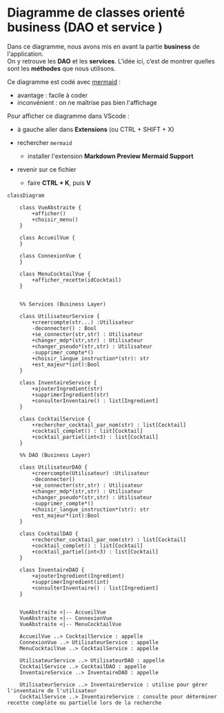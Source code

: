 # Diagramme de classes orienté business (DAO et service )

Dans ce diagramme, nous avons  mis en avant la partie **business** de l'application.  
On y retrouve les **DAO** et les **services**.
L’idée ici, c’est de montrer quelles sont les **méthodes** que nous utilisons.  


Ce diagramme est codé avec [mermaid](https://mermaid.js.org/syntax/classDiagram.html) :

* avantage : facile à coder
* inconvénient : on ne maîtrise pas bien l'affichage

Pour afficher ce diagramme dans VScode :

* à gauche aller dans **Extensions** (ou CTRL + SHIFT + X)
* rechercher `mermaid`

  * installer l'extension **Markdown Preview Mermaid Support**
* revenir sur ce fichier

  * faire **CTRL + K**, puis **V**

```mermaid
classDiagram
   
    class VueAbstraite {
        +afficher()
        +choisir_menu()
    }

    class AccueilVue {
    }

    class ConnexionVue {
    }

    class MenuCocktailVue {
        +afficher_recette(idCocktail)
    }

    
    %% Services (Business Layer)
  
    class UtilisateurService {
        +creercompte(str...) :Utilisateur
        -deconnecter() : Bool
        +se_connecter(str,str) : Utilisateur
        +changer_mdp*(str,str) : Utilisateur
        +changer_pseudo*(str,str) : Utilisateur
        -supprimer_compte*()
        +choisir_langue_instruction*(str): str
        +est_majeur*(int):Bool
    }

    class InventaireService {
        +ajouterIngredient(str)
        +supprimerIngredient(str)
        +consulterInventaire() : list[Ingredient]
    }

    class CocktailService {
        +rechercher_cocktail_par_nom(str) : list[Cocktail]
        +cocktail_complet() : list[Cocktail]
        +cocktail_partiel(int<3) : list[Cocktail]
    }
    
    %% DAO (Business Layer)
 
    class UtilisateurDAO {
        +creercompte(Utilisateur) :Utilisateur
        -deconnecter()
        +se_connecter(str,str) : Utilisateur
        +changer_mdp*(str,str) : Utilisateur
        +changer_pseudo*(str,str) : Utilisateur
        -supprimer_compte*()
        +choisir_langue_instruction*(str): str
        +est_majeur*(int):Bool
    }

    class CocktailDAO {
        +rechercher_cocktail_par_nom(str) : list[Cocktail]
        +cocktail_complet() : list[Cocktail]
        +cocktail_partiel(int<3) : list[Cocktail]
    }

    class InventaireDAO {
        +ajouterIngredient(Ingredient)
        +supprimerIngredient(int)
        +consulterInventaire() : list[Ingredient]
    }

    
    VueAbstraite <|-- AccueilVue
    VueAbstraite <|-- ConnexionVue
    VueAbstraite <|-- MenuCocktailVue

    AccueilVue ..> CocktailService : appelle
    ConnexionVue ..> UtilisateurService : appelle
    MenuCocktailVue ..> CocktailService : appelle

    UtilisateurService ..> UtilisateurDAO : appelle
    CocktailService ..> CocktailDAO : appelle
    InventaireService ..> InventaireDAO : appelle

    UtilisateurService ..> InventaireService : utilise pour gérer l'inventaire de l'utilisateur
    CocktailService ..> InventaireService : consulte pour déterminer recette complète ou partielle lors de la recherche

```
